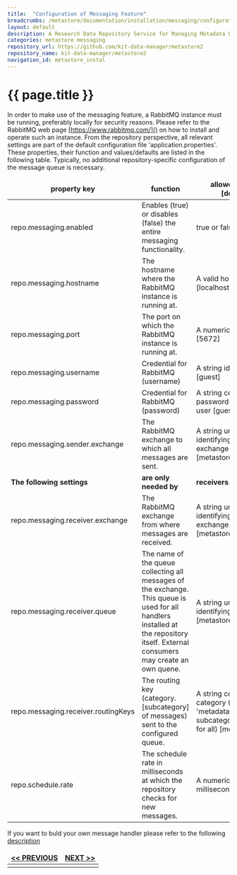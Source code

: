 ```yaml
---
title:  "Configuration of Messaging Feature"
breadcrumbs: /metastore/documentation/installation/messaging/configuration
layout: default
description: A Research Data Repository Service for Managing Metadata Documents based on JSON or XML.
categories: metastore messaging
repository_url: https://github.com/kit-data-manager/metastore2
repository_name: kit-data-manager/metastore2
navigation_id: metastore_instal
---
```


# {{ page.title }}

In order to make use of the messaging feature, a RabbitMQ instance must be running, preferably locally for security reasons. Please refer to the RabbitMQ web page [https://www.rabbitmq.com/]() on how to install and 
operate such an instance. From the repository perspective, all relevant settings are part of the default configuration file 'application.properties'. These properties, their function and values/defaults are listed 
in the following table. Typically, no additional repository-specific configuration of the message queue is necessary.

|property key|function|allowed values [default]
|----|----|----
|repo.messaging.enabled|Enables (true) or disables (false) the entire messaging functionality.|true or false [true]
|repo.messaging.hostname|The hostname where the RabbitMQ instance is running at.|A valid hostname [localhost]
|repo.messaging.port|The port on which the RabbitMQ instance is running at.|A numeric port number [5672]
|repo.messaging.username| Credential for RabbitMQ (username)|A string identifying user [guest]
|repo.messaging.password| Credential for RabbitMQ (password)|A string containing password for given user [guest]
|repo.messaging.sender.exchange|The RabbitMQ exchange to which all messages are sent.|A string uniquely identifying the exchange [metastore_events]
| **The following settings** | **are only needed by** | **receivers** 
|repo.messaging.receiver.exchange|The RabbitMQ exchange from where messages are received.|A string uniquely identifying the exchange [metastore_events]
|repo.messaging.receiver.queue|The name of the queue collecting all messages of the exchange. This queue is used for all handlers installed at the repository itself. External consumers may create an own quene.|A string uniquely identifying the queue [metastoreEventQueue]
|repo.messaging.receiver.routingKeys|The routing key (category.[subcategory] of messages) sent to the configured queue.|A string containing the category (e.g. 'metadata') and subcategory (e.g. '\#' for all) [metadata.\#]
|repo.schedule.rate|The schedule rate in milliseconds at which the repository checks for new messages.|A numeric amount of milliseconds [1000]

If you want to buld your own message handler please refer to the following [description](../../../../base-repo/documentation/messaging-handler.html)

<style>
td, th {
   border: none!important;
}
</style>
| [<< PREVIOUS](messaging-types-formats.html)|[NEXT >>](../index.html)|
|:----|----:|
| | |
